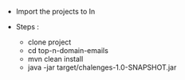 * Import the projects to In

 * Steps : 
    
    - clone project
    - cd top-n-domain-emails
    - mvn clean install
    - java -jar target/chalenges-1.0-SNAPSHOT.jar 

